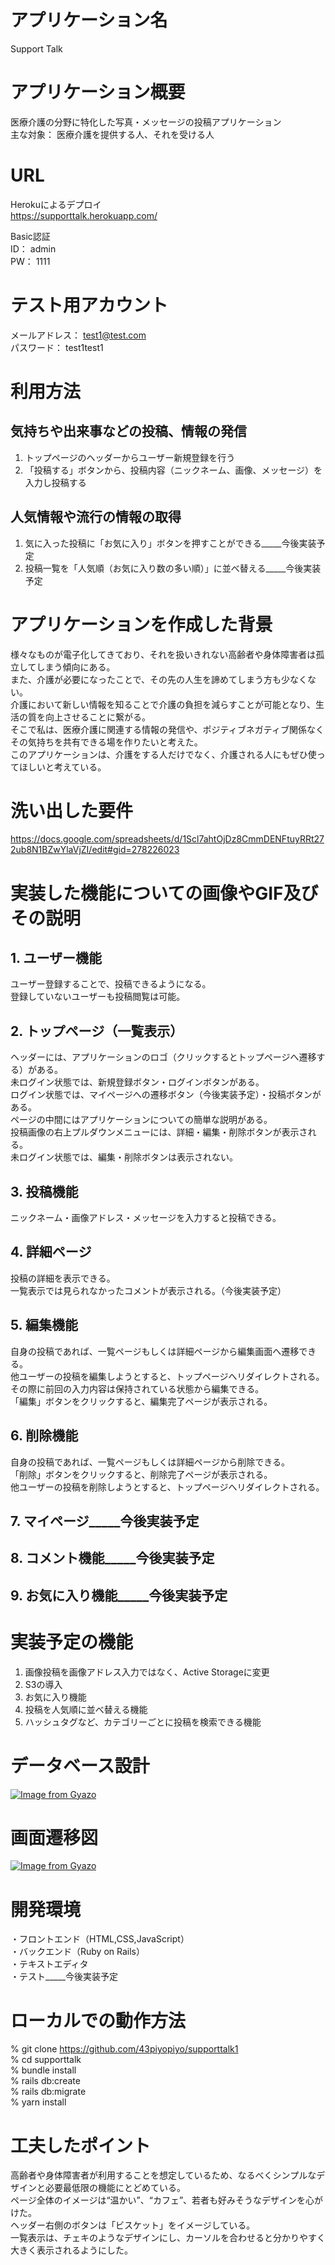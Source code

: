 # アプリケーション名

Support Talk  


# アプリケーション概要

医療介護の分野に特化した写真・メッセージの投稿アプリケーション  
主な対象： 医療介護を提供する人、それを受ける人  


# URL

Herokuによるデプロイ  
https://supporttalk.herokuapp.com/  

Basic認証  
ID： admin  
PW： 1111  


# テスト用アカウント

メールアドレス： test1@test.com  
パスワード： test1test1


# 利用方法

## 気持ちや出来事などの投稿、情報の発信

1. トップページのヘッダーからユーザー新規登録を行う  
2. 「投稿する」ボタンから、投稿内容（ニックネーム、画像、メッセージ）を入力し投稿する  


## 人気情報や流行の情報の取得
1. 気に入った投稿に「お気に入り」ボタンを押すことができる_____今後実装予定  
2. 投稿一覧を「人気順（お気に入り数の多い順）」に並べ替える_____今後実装予定  


# アプリケーションを作成した背景

様々なものが電子化してきており、それを扱いきれない高齢者や身体障害者は孤立してしまう傾向にある。  
また、介護が必要になったことで、その先の人生を諦めてしまう方も少なくない。  
介護において新しい情報を知ることで介護の負担を減らすことが可能となり、生活の質を向上させることに繋がる。  
そこで私は、医療介護に関連する情報の発信や、ポジティブネガティブ関係なくその気持ちを共有できる場を作りたいと考えた。  
このアプリケーションは、介護をする人だけでなく、介護される人にもぜひ使ってほしいと考えている。  


# 洗い出した要件

https://docs.google.com/spreadsheets/d/1Scl7ahtOjDz8CmmDENFtuyRRt272ub8N1BZwYlaVjZI/edit#gid=278226023  


# 実装した機能についての画像やGIF及びその説明

## 1. ユーザー機能
ユーザー登録することで、投稿できるようになる。  
登録していないユーザーも投稿閲覧は可能。  


## 2. トップページ（一覧表示）
ヘッダーには、アプリケーションのロゴ（クリックするとトップページへ遷移する）がある。  
未ログイン状態では、新規登録ボタン・ログインボタンがある。  
ログイン状態では、マイページへの遷移ボタン（今後実装予定）・投稿ボタンがある。  
ページの中間にはアプリケーションについての簡単な説明がある。  
投稿画像の右上プルダウンメニューには、詳細・編集・削除ボタンが表示される。  
未ログイン状態では、編集・削除ボタンは表示されない。  


## 3. 投稿機能
ニックネーム・画像アドレス・メッセージを入力すると投稿できる。  


## 4. 詳細ページ
投稿の詳細を表示できる。  
一覧表示では見られなかったコメントが表示される。（今後実装予定）  


## 5. 編集機能
自身の投稿であれば、一覧ページもしくは詳細ページから編集画面へ遷移できる。  
他ユーザーの投稿を編集しようとすると、トップページへリダイレクトされる。  
その際に前回の入力内容は保持されている状態から編集できる。  
「編集」ボタンをクリックすると、編集完了ページが表示される。  


## 6. 削除機能
自身の投稿であれば、一覧ページもしくは詳細ページから削除できる。  
「削除」ボタンをクリックすると、削除完了ページが表示される。  
他ユーザーの投稿を削除しようとすると、トップページへリダイレクトされる。  


## 7. マイページ_____今後実装予定


## 8. コメント機能_____今後実装予定


## 9. お気に入り機能_____今後実装予定


# 実装予定の機能

1. 画像投稿を画像アドレス入力ではなく、Active Storageに変更  
2. S3の導入  
3. お気に入り機能  
4. 投稿を人気順に並べ替える機能  
5. ハッシュタグなど、カテゴリーごとに投稿を検索できる機能  


# データベース設計

[![Image from Gyazo](https://i.gyazo.com/b2ef232ef542c3f1ed306182082c1e77.png)](https://gyazo.com/b2ef232ef542c3f1ed306182082c1e77)  


# 画面遷移図

[![Image from Gyazo](https://i.gyazo.com/9c3c168ca69e3259ec103368f652e3bd.png)](https://gyazo.com/9c3c168ca69e3259ec103368f652e3bd)  


# 開発環境

・フロントエンド（HTML,CSS,JavaScript）  
・バックエンド（Ruby on Rails）  
・テキストエディタ  
・テスト_____今後実装予定  


# ローカルでの動作方法

% git clone https://github.com/43piyopiyo/supporttalk1  
% cd supporttalk  
% bundle install  
% rails db:create  
% rails db:migrate  
% yarn install  


# 工夫したポイント

高齢者や身体障害者が利用することを想定しているため、なるべくシンプルなデザインと必要最低限の機能にとどめている。  
ページ全体のイメージは“温かい”、“カフェ”、若者も好みそうなデザインを心がけた。  
ヘッダー右側のボタンは「ビスケット」をイメージしている。  
一覧表示は、チェキのようなデザインにし、カーソルを合わせると分かりやすく大きく表示されるようにした。  
